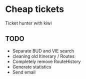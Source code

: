 # Cheap tickets
Ticket hunter with kiwi

## TODO
- Separate BUD and VIE search
- cleaning old Itinerary / Routes
- Completely remove RouteHistory
- Generate statistics
- Send email